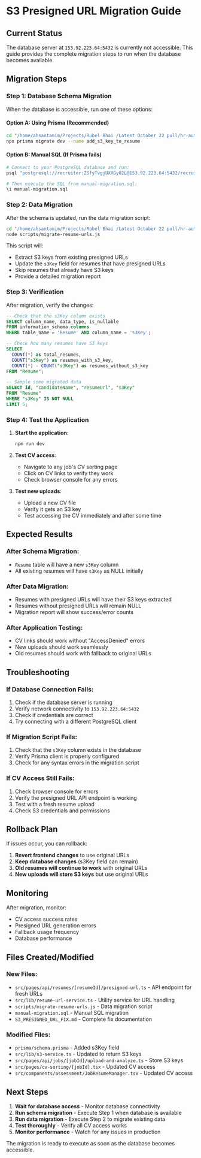 # S3 Presigned URL Migration Guide

## Current Status

The database server at `153.92.223.64:5432` is currently not accessible. This guide provides the complete migration steps to run when the database becomes available.

## Migration Steps

### Step 1: Database Schema Migration

When the database is accessible, run one of these options:

#### Option A: Using Prisma (Recommended)

```bash
cd "/home/ahsantamim/Projects/Rubel Bhai /Latest October 22 pull/hr-automation"
npx prisma migrate dev --name add_s3_key_to_resume
```

#### Option B: Manual SQL (If Prisma fails)

```bash
# Connect to your PostgreSQL database and run:
psql "postgresql://recruiter:ZSfyTvgjUXXGy02L@153.92.223.64:5432/recruitment_management?pgbouncer=true"

# Then execute the SQL from manual-migration.sql:
\i manual-migration.sql
```

### Step 2: Data Migration

After the schema is updated, run the data migration script:

```bash
cd "/home/ahsantamim/Projects/Rubel Bhai /Latest October 22 pull/hr-automation"
node scripts/migrate-resume-urls.js
```

This script will:

- Extract S3 keys from existing presigned URLs
- Update the `s3Key` field for resumes that have presigned URLs
- Skip resumes that already have S3 keys
- Provide a detailed migration report

### Step 3: Verification

After migration, verify the changes:

```sql
-- Check that the s3Key column exists
SELECT column_name, data_type, is_nullable
FROM information_schema.columns
WHERE table_name = 'Resume' AND column_name = 's3Key';

-- Check how many resumes have S3 keys
SELECT
  COUNT(*) as total_resumes,
  COUNT("s3Key") as resumes_with_s3_key,
  COUNT(*) - COUNT("s3Key") as resumes_without_s3_key
FROM "Resume";

-- Sample some migrated data
SELECT id, "candidateName", "resumeUrl", "s3Key"
FROM "Resume"
WHERE "s3Key" IS NOT NULL
LIMIT 5;
```

### Step 4: Test the Application

1. **Start the application**:

   ```bash
   npm run dev
   ```

2. **Test CV access**:

   - Navigate to any job's CV sorting page
   - Click on CV links to verify they work
   - Check browser console for any errors

3. **Test new uploads**:
   - Upload a new CV file
   - Verify it gets an S3 key
   - Test accessing the CV immediately and after some time

## Expected Results

### After Schema Migration:

- `Resume` table will have a new `s3Key` column
- All existing resumes will have `s3Key` as NULL initially

### After Data Migration:

- Resumes with presigned URLs will have their S3 keys extracted
- Resumes without presigned URLs will remain NULL
- Migration report will show success/error counts

### After Application Testing:

- CV links should work without "AccessDenied" errors
- New uploads should work seamlessly
- Old resumes should work with fallback to original URLs

## Troubleshooting

### If Database Connection Fails:

1. Check if the database server is running
2. Verify network connectivity to `153.92.223.64:5432`
3. Check if credentials are correct
4. Try connecting with a different PostgreSQL client

### If Migration Script Fails:

1. Check that the `s3Key` column exists in the database
2. Verify Prisma client is properly configured
3. Check for any syntax errors in the migration script

### If CV Access Still Fails:

1. Check browser console for errors
2. Verify the presigned URL API endpoint is working
3. Test with a fresh resume upload
4. Check S3 credentials and permissions

## Rollback Plan

If issues occur, you can rollback:

1. **Revert frontend changes** to use original URLs
2. **Keep database changes** (s3Key field can remain)
3. **Old resumes will continue to work** with original URLs
4. **New uploads will store S3 keys** but use original URLs

## Monitoring

After migration, monitor:

- CV access success rates
- Presigned URL generation errors
- Fallback usage frequency
- Database performance

## Files Created/Modified

### New Files:

- `src/pages/api/resumes/[resumeId]/presigned-url.ts` - API endpoint for fresh URLs
- `src/lib/resume-url-service.ts` - Utility service for URL handling
- `scripts/migrate-resume-urls.js` - Data migration script
- `manual-migration.sql` - Manual SQL migration
- `S3_PRESIGNED_URL_FIX.md` - Complete fix documentation

### Modified Files:

- `prisma/schema.prisma` - Added s3Key field
- `src/lib/s3-service.ts` - Updated to return S3 keys
- `src/pages/api/jobs/[jobId]/upload-and-analyze.ts` - Store S3 keys
- `src/pages/cv-sorting/[jobId].tsx` - Updated CV access
- `src/components/assessment/JobResumeManager.tsx` - Updated CV access

## Next Steps

1. **Wait for database access** - Monitor database connectivity
2. **Run schema migration** - Execute Step 1 when database is available
3. **Run data migration** - Execute Step 2 to migrate existing data
4. **Test thoroughly** - Verify all CV access works
5. **Monitor performance** - Watch for any issues in production

The migration is ready to execute as soon as the database becomes accessible.
